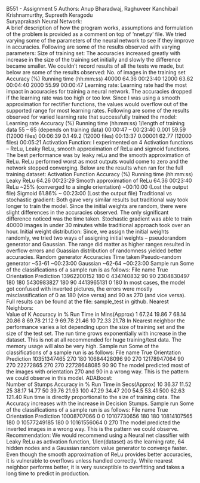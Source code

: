 B551	- Assignment	5
Authors:	 Anup	 Bharadwaj,	 Raghuveer	 Kanchibail Krishnamurthy,	 Supreeth	 Keragodu	
Suryaprakash
Neural	Network:	
A brief description of how the program works, assumptions and formulation of the problem is
provided as a comment on top of ‘nnet.py’ file.
We tried varying some of the parameters of the neural network to see if they improve in accuracies.
Following are some of the results observed with varying parameters:
Size	of	training	set:
The accuracies increased greatly with increase in the size of the training set initially and slowly
the difference became smaller. We couldn’t record results of all the tests we made, but below are
some of the results observed:
No. of images in the training
set
    Accuracy (%) Running time (hh:mm:ss)
    40000 64.36 00:23:40
    12000 63.62 00:04:40
    2000 55.99 00:00:47
Learning	rate:
  Learning rate had the most impact in accuracies for training a neural network. The accuracies
dropped if the learning rate was too high or too low. Since I was using a smooth approximation
for rectifier functions, the values would overflow out of the supported range for most learning
rates. Following are some of the results observed for varied learning rate that successfully trained
the model:
Learning rate Accuracy (%) Running time (hh:mm:ss)
1/length of training data 55 – 65 (depends on training
data)
00:00:47 – 00:23:40
0.001 59.59 (12000 files) 00:06:39
0.1 49.2 (12000 files) 00:13:37
0.00001 62.77 (12000 files) 00:05:21
Activation	Function:
I experimented on 4 Activation functions – ReLu, Leaky ReLu, smooth approximation of ReLu
and sigmoid functions. The best performance was by leaky reLu and the smooth approximation of
ReLu. ReLu performed worst as most outputs would come to zero and the network stopped
converging. Below are the results when ran for the full training dataset:
Activation Function Accuracy (%) Running time (hh:mm:ss)
Leaky ReLu 64.26 00:23:29
Smooth approximation of
ReLu
64.36 00:23:40
ReLu ~25% (converged to a single
orientation)
~00:10:00 (Lost the output
file)
Sigmoid 61.86% ~ 00:23:00 (Lost the output
file)
Traditional	vs	stochastic	gradient:
Both gave very similar results but traditional way took longer to train the model. Since the initial
weights are random, there were slight differences in the accuracies observed. The only significant
difference noticed was the time taken. Stochastic gradient was able to train 40000 images in under
30 minutes while traditional approach took over an hour.
Initial	weight	distribution:
Since, we assign the initial weights randomly, we tried two ways of assigning initial weights –
pseudorandom generator and Gaussian. The range did matter as higher ranges resulted in overflow
errors and Guassian distribution of randomness yielded better accuracies.
Random generator Accuracies Time taken
Pseudo-random generator ~53-61 ~00:23:00
Gaussian ~62-64 ~00:23:00
Sample	run
Some of the classifications of a sample run is as follows:
File name True Orientation Prediction
13962200152 180 0
434740832 90 90
2304830497 180 180
5430983827 180 90
4413965131 0 180
In most cases, the model got confused with inverted pictures, the errors were mostly
misclassification of 0 as 180 (vice versa) and 90 as 270 (and vice versa). Full results can be found
at the file: sample_test in github.
Nearest	Neighbors:	
Value of K Accuracy in % Run Time in Mins(Approx)
1 67.24 19.86
7 68.14 20.86
8 69.78 21.12
9 69.78 21.46
10 72.33 21.78
In Nearest neighbor the performance varies a lot depending upon the size of training set
and the size of the test set. The run time grows exponentially with increase in the dataset. This is
not at all recommended for huge training/test data. The memory usage will also be very high.
Sample	run
Some of the classifications of a sample run is as follows:
File name True Orientation Prediction
10351347465 270 180
10684428096 90 270
12178947064 90 270
22272865 270 270
22728648085 90 90
The model predicted most of the images with orientation 270 and 90 in a wrong way. This
is the pattern we could observe in this model.
ADABoost:	
Number of Stumps Accuracy in
%
Run Time in Secs(Approx)
10 36.37 11.52
25 38.17 14.77
50 39.76 21.93
100 47.29 34.47
200 54.5 53.41
500 62.63 121.40
Run time is directly proportional to the size of training data. The Accuracy increases with
the increase in Decision Stumps.
Sample	run
Some of the classifications of a sample run is as follows:
File name True Orientation Prediction
10008707066 0 0
10107730656 180 180
10814107565 180 0
10577249185 180 0
10161556064 0 270
The model predicted the inverted images in a wrong way. This is the pattern we could
observe.
Recommendation:	
We would recommend using a Neural net classifier with Leaky ReLu as activation
function, 1/len(dataset) as the learning rate, 64 hidden nodes and a Gaussian random value
generator to converge faster. Even though the smooth approximation of ReLu provides better
accuracies, it is vulnerable to overflows unless handled correctly.
While nearest neighbor performs better, it is very susceptible to overfitting and takes a long
time to predict in production.
